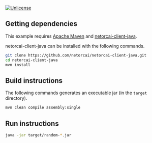 [![Unlicense](https://img.shields.io/badge/unlicense-public%20domain-brightgreen.svg)](http://unlicense.org/)

Getting dependencies
--------------------
This example requires [Apache Maven] and [netorcai-client-java].

netorcai-client-java can be installed with the following commands.

``` bash
git clone https://github.com/netorcai/netorcai-client-java.git
cd netorcai-client-java
mvn install
```

Build instructions
------------------
The following commands generates an executable jar (in the `target` directory).
```bash
mvn clean compile assembly:single
```

Run instructions
----------------

```bash
java -jar target/random-*.jar
```

[Apache Maven]: https://maven.apache.org/
[netorcai-client-java]: https://maven.apache.org/
